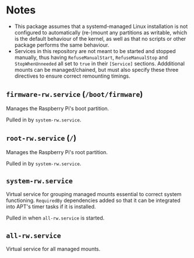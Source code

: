 # Notes
- This package assumes that a systemd-managed Linux installation is not configured to automatically (re-)mount any partitions as writable, which is the default behaviour of the kernel, as well as that no scripts or other package performs the same behaviour.
- Services in this repository are not meant to be started and stopped manually, thus having `RefuseManualStart`, `RefuseManualStop` and `StopWhenUnneeded` all set to `true` in their `[Service]` sections. Addditional mounts can be managed/chained, but must also specify these three directives to ensure correct remounting timings.
## `firmware-rw.service` (`/boot/firmware`)
Manages the Raspberry Pi's boot partition.

Pulled in by `system-rw.service`.
## `root-rw.service` (`/`)
Manages the Raspberry Pi's root partition.

Pulled in by `system-rw.service`.
## `system-rw.service`
Virtual service for grouping managed mounts essential to correct system functioning. `RequiredBy` dependencies added so that it can be integrated into APT's timer tasks if it is installed.

Pulled in when `all-rw.service` is started.
## `all-rw.service`
Virtual service for all managed mounts.
